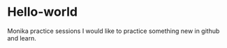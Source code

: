 # Hello-world
Monika practice sessions 
I would like to practice something new in github and learn. 
